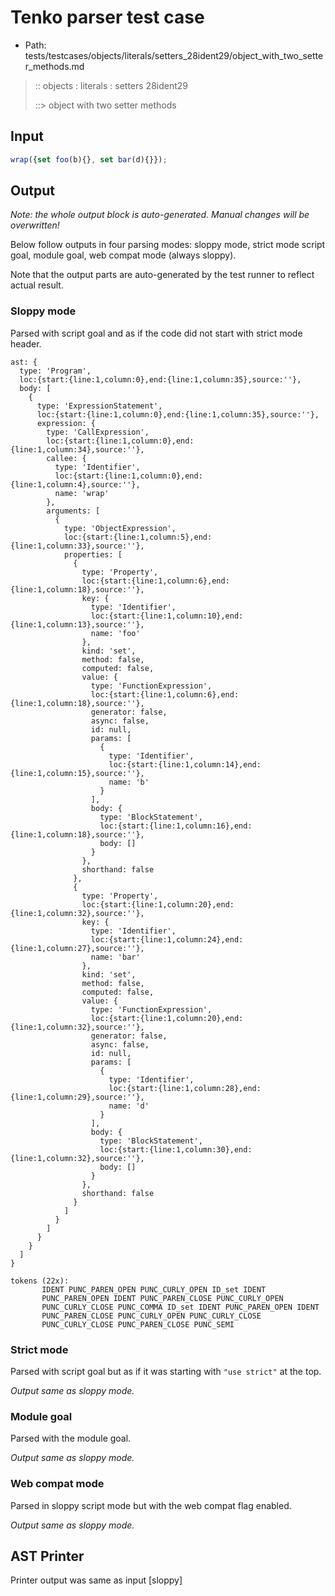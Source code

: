 # Tenko parser test case

- Path: tests/testcases/objects/literals/setters_28ident29/object_with_two_setter_methods.md

> :: objects : literals : setters 28ident29
>
> ::> object with two setter methods

## Input

`````js
wrap({set foo(b){}, set bar(d){}});
`````

## Output

_Note: the whole output block is auto-generated. Manual changes will be overwritten!_

Below follow outputs in four parsing modes: sloppy mode, strict mode script goal, module goal, web compat mode (always sloppy).

Note that the output parts are auto-generated by the test runner to reflect actual result.

### Sloppy mode

Parsed with script goal and as if the code did not start with strict mode header.

`````
ast: {
  type: 'Program',
  loc:{start:{line:1,column:0},end:{line:1,column:35},source:''},
  body: [
    {
      type: 'ExpressionStatement',
      loc:{start:{line:1,column:0},end:{line:1,column:35},source:''},
      expression: {
        type: 'CallExpression',
        loc:{start:{line:1,column:0},end:{line:1,column:34},source:''},
        callee: {
          type: 'Identifier',
          loc:{start:{line:1,column:0},end:{line:1,column:4},source:''},
          name: 'wrap'
        },
        arguments: [
          {
            type: 'ObjectExpression',
            loc:{start:{line:1,column:5},end:{line:1,column:33},source:''},
            properties: [
              {
                type: 'Property',
                loc:{start:{line:1,column:6},end:{line:1,column:18},source:''},
                key: {
                  type: 'Identifier',
                  loc:{start:{line:1,column:10},end:{line:1,column:13},source:''},
                  name: 'foo'
                },
                kind: 'set',
                method: false,
                computed: false,
                value: {
                  type: 'FunctionExpression',
                  loc:{start:{line:1,column:6},end:{line:1,column:18},source:''},
                  generator: false,
                  async: false,
                  id: null,
                  params: [
                    {
                      type: 'Identifier',
                      loc:{start:{line:1,column:14},end:{line:1,column:15},source:''},
                      name: 'b'
                    }
                  ],
                  body: {
                    type: 'BlockStatement',
                    loc:{start:{line:1,column:16},end:{line:1,column:18},source:''},
                    body: []
                  }
                },
                shorthand: false
              },
              {
                type: 'Property',
                loc:{start:{line:1,column:20},end:{line:1,column:32},source:''},
                key: {
                  type: 'Identifier',
                  loc:{start:{line:1,column:24},end:{line:1,column:27},source:''},
                  name: 'bar'
                },
                kind: 'set',
                method: false,
                computed: false,
                value: {
                  type: 'FunctionExpression',
                  loc:{start:{line:1,column:20},end:{line:1,column:32},source:''},
                  generator: false,
                  async: false,
                  id: null,
                  params: [
                    {
                      type: 'Identifier',
                      loc:{start:{line:1,column:28},end:{line:1,column:29},source:''},
                      name: 'd'
                    }
                  ],
                  body: {
                    type: 'BlockStatement',
                    loc:{start:{line:1,column:30},end:{line:1,column:32},source:''},
                    body: []
                  }
                },
                shorthand: false
              }
            ]
          }
        ]
      }
    }
  ]
}

tokens (22x):
       IDENT PUNC_PAREN_OPEN PUNC_CURLY_OPEN ID_set IDENT
       PUNC_PAREN_OPEN IDENT PUNC_PAREN_CLOSE PUNC_CURLY_OPEN
       PUNC_CURLY_CLOSE PUNC_COMMA ID_set IDENT PUNC_PAREN_OPEN IDENT
       PUNC_PAREN_CLOSE PUNC_CURLY_OPEN PUNC_CURLY_CLOSE
       PUNC_CURLY_CLOSE PUNC_PAREN_CLOSE PUNC_SEMI
`````

### Strict mode

Parsed with script goal but as if it was starting with `"use strict"` at the top.

_Output same as sloppy mode._

### Module goal

Parsed with the module goal.

_Output same as sloppy mode._

### Web compat mode

Parsed in sloppy script mode but with the web compat flag enabled.

_Output same as sloppy mode._

## AST Printer

Printer output was same as input [sloppy]
